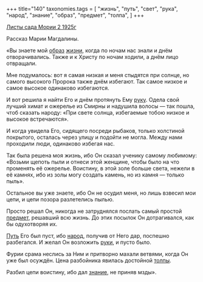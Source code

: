 +++
title="140"
taxonomies.tags = [
 "жизнь",
 "путь",
 "свет",
 "рука",
 "народ",
 "знание",
 "образ",
 "предмет",
 "толпа",
]
+++

[Листы сада Мории 2 1925г](/agni/1925)

Рассказ Марии Магдалины.   

«Вы знаете мой [образ](/tags/образ) [жизни](/tags/жизнь), когда по ночам нас знали и днём отворачивались. Также и к Христу по ночам ходили, а днём лицо отвращали.   

Мне подумалось: вот я самая низкая и меня стыдятся при солнце, но самого высокого Пророка также днём избегают. Так самое низкое и самое высокое одинаково избегаются.   

И вот решила я найти Его и днём протянуть Ему [руку](/tags/рука). Одела свой лучший химат и ожерелье из Смирны и надушила волосы — так пошла, чтоб сказать народу: «При свете солнца, избегаемые тобою низкое и высокое встречаются».   

И когда увидела Его, сидящего посреди рыбаков, только холстиной покрытого, осталась через улицу и подойти не могла. Между нами проходили люди, одинаково избегая нас.   

Так была решена моя жизнь, ибо Он сказал ученику самому любимому: «Возьми щепоть пыли и отнеси этой женщине, чтобы было на что променять её ожерелье. Воистину, в этой золе больше света, нежели в её камнях, ибо из золы могу создать камень, но из камня — только пыль».   

Остальное вы уже знаете, ибо Он не осудил меня, но лишь взвесил мои цепи, и цепи позора разлетелись пылью.   

Просто решал Он, никогда не затруднялся послать самый простой [предмет](/tags/предмет), решавший всю жизнь. До этих посылок Он дотрагивался, как бы одухотворяя их.   

[Путь](/tags/путь) Его был пуст, ибо [народ](/tags/народ), получив от Него дар, поспешно разбегался. И желал Он возложить [руки](/tags/рука), и пусто было.   

Фурии срама неслись за Ним и притворно махали ветвями, когда Он уже был осуждён. Цена разбойника явилась достойной [толпы](/tags/толпа).   

Разбил цепи воистину, ибо дал [знание](/tags/знание), не приняв мзды».   

